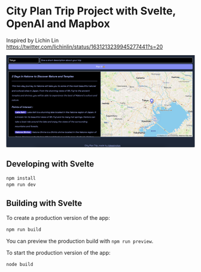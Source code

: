 # City Plan Trip Project with Svelte, OpenAI and Mapbox

Inspired by Lichin Lin https://twitter.com/lichinlin/status/1631213239945277441?s=20

![presentation.png](presentation.png)

## Developing with Svelte

```bash
npm install
npm run dev
```

## Building with Svelte

To create a production version of the app:

```bash
npm run build
```

You can preview the production build with `npm run preview`.

To start the production version of the app:

```bash
node build
```

